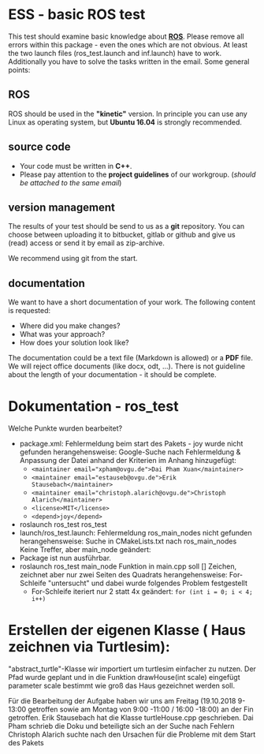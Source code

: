 # ESS - basic ROS test

This test should examine basic knowledge about **[ROS](http://www.ros.org)**. Please remove all errors within this package - even the ones which are not obvious. At least the two launch files (ros_test.launch and inf.launch) have to work. Additionally you have to solve the tasks written in the email. Some general points:

## ROS

ROS should be used in the **"kinetic"** version. In principle you can use any Linux as operating system, but **Ubuntu 16.04** is strongly recommended.

## source code

* Your code must be written in **C++**.
* Please pay attention to the **project guidelines** of our workgroup. (*should be attached to the same email*)

## version management

The results of your test should be send to us as a **git** repository. You can choose between uploading it to bitbucket, gitlab or github and give us (read) access or send it by email as zip-archive.

We recommend using git from the start.

## documentation

We want to have a short documentation of your work. The following content is requested:

* Where did you make changes?
* What was your approach?
* How does your solution look like?

The documentation could be a text file (Markdown is allowed) or a **PDF** file. We will reject office documents (like docx, odt, ...). There is not guideline about the length of your documentation - it should be complete.




# Dokumentation - ros_test
  Welche Punkte wurden bearbeitet?
* package.xml:
      Fehlermeldung beim start des Pakets - joy wurde nicht gefunden
      herangehensweise:
        Google-Suche nach Fehlermeldung & Anpassung der Datei anhand der Kriterien im Anhang
        hinzugefügt:
  * ```<maintainer email="xpham@ovgu.de">Dai Pham Xuan</maintainer>```
  * ```<maintainer email="estauseb@ovgu.de">Erik Stausebach</maintainer>```
  * ```<maintainer email="christoph.alarich@ovgu.de">Christoph Alarich</maintainer>```
  * ```<license>MIT</license>```
  * ```<depend>joy</depend>```
* roslaunch ros_test ros_test
* launch/ros_test.launch:
      Fehlermeldung ros_main_nodes nicht gefunden
      herangehensweise:
        Suche in CMakeLists.txt nach ros_main_nodes
        Keine Treffer, aber main_node 
      geändert:
         <node pkg="ros_test" type="main_node" name="turtle_controll" output="screen" >
* Package ist nun ausführbar.
* roslaunch ros_test main_node
    Funktion in main.cpp soll [] Zeichen, zeichnet aber nur zwei Seiten des Quadrats
    herangehensweise:
      For-Schleife "untersucht" und dabei wurde folgendes Problem festgestellt
  * For-Schleife iteriert nur 2 statt 4x
    geändert:
      ```for (int i = 0; i < 4; i++)```
# Erstellen der eigenen Klasse ( Haus zeichnen via Turtlesim):
  "abstract_turtle"-Klasse wir importiert um turtlesim einfacher zu nutzen.
  Der Pfad wurde geplant und in die Funktion drawHouse(int scale) eingefügt
  parameter scale bestimmt wie groß das Haus gezeichnet werden soll.
   
   
   
   
   
   
 Für die Bearbeitung der Aufgabe haben wir uns am Freitag (19.10.2018 9-13:00 getroffen sowie am Montag von 9:00 -11:00 / 16:00 -18:00) an der Fin getroffen.
      Erik Stausebach hat die Klasse turtleHouse.cpp geschrieben.
     Dai Pham schrieb die Doku und beteiligte sich an der Suche nach Fehlern
     Christoph Alarich suchte nach den Ursachen für die Probleme mit dem Start des Pakets
